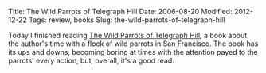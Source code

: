 Title: The Wild Parrots of Telegraph Hill
Date: 2006-08-20
Modified: 2012-12-22
Tags: review, books
Slug: the-wild-parrots-of-telegraph-hill

Today I finished reading <a href="http://www.amazon.com/gp/product/0609610554/sr=8-2/qid=1156102890/ref=pd_bbs_2/002-9945940-3840823?ie=UTF8" >The Wild Parrots of Telegraph Hill</a>, a book about the author's time with a flock of wild parrots in San Francisco. The book has its ups and downs, becoming boring at times with the attention payed to the parrots' every action, but, overall, it's a good read.
